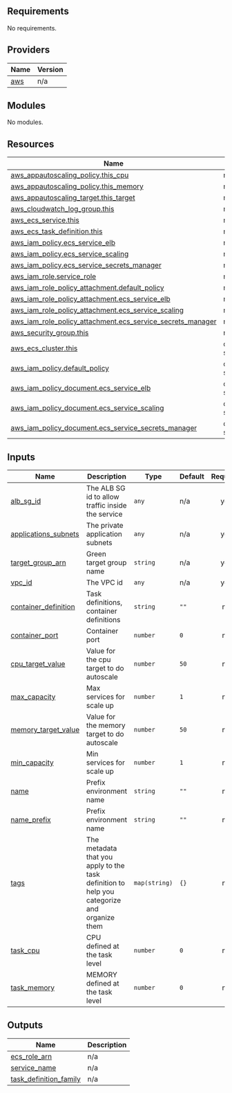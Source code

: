 <!-- BEGIN_TF_DOCS -->
## Requirements

No requirements.

## Providers

| Name | Version |
|------|---------|
| <a name="provider_aws"></a> [aws](#provider\_aws) | n/a |

## Modules

No modules.

## Resources

| Name | Type |
|------|------|
| [aws_appautoscaling_policy.this_cpu](https://registry.terraform.io/providers/hashicorp/aws/latest/docs/resources/appautoscaling_policy) | resource |
| [aws_appautoscaling_policy.this_memory](https://registry.terraform.io/providers/hashicorp/aws/latest/docs/resources/appautoscaling_policy) | resource |
| [aws_appautoscaling_target.this_target](https://registry.terraform.io/providers/hashicorp/aws/latest/docs/resources/appautoscaling_target) | resource |
| [aws_cloudwatch_log_group.this](https://registry.terraform.io/providers/hashicorp/aws/latest/docs/resources/cloudwatch_log_group) | resource |
| [aws_ecs_service.this](https://registry.terraform.io/providers/hashicorp/aws/latest/docs/resources/ecs_service) | resource |
| [aws_ecs_task_definition.this](https://registry.terraform.io/providers/hashicorp/aws/latest/docs/resources/ecs_task_definition) | resource |
| [aws_iam_policy.ecs_service_elb](https://registry.terraform.io/providers/hashicorp/aws/latest/docs/resources/iam_policy) | resource |
| [aws_iam_policy.ecs_service_scaling](https://registry.terraform.io/providers/hashicorp/aws/latest/docs/resources/iam_policy) | resource |
| [aws_iam_policy.ecs_service_secrets_manager](https://registry.terraform.io/providers/hashicorp/aws/latest/docs/resources/iam_policy) | resource |
| [aws_iam_role.service_role](https://registry.terraform.io/providers/hashicorp/aws/latest/docs/resources/iam_role) | resource |
| [aws_iam_role_policy_attachment.default_policy](https://registry.terraform.io/providers/hashicorp/aws/latest/docs/resources/iam_role_policy_attachment) | resource |
| [aws_iam_role_policy_attachment.ecs_service_elb](https://registry.terraform.io/providers/hashicorp/aws/latest/docs/resources/iam_role_policy_attachment) | resource |
| [aws_iam_role_policy_attachment.ecs_service_scaling](https://registry.terraform.io/providers/hashicorp/aws/latest/docs/resources/iam_role_policy_attachment) | resource |
| [aws_iam_role_policy_attachment.ecs_service_secrets_manager](https://registry.terraform.io/providers/hashicorp/aws/latest/docs/resources/iam_role_policy_attachment) | resource |
| [aws_security_group.this](https://registry.terraform.io/providers/hashicorp/aws/latest/docs/resources/security_group) | resource |
| [aws_ecs_cluster.this](https://registry.terraform.io/providers/hashicorp/aws/latest/docs/data-sources/ecs_cluster) | data source |
| [aws_iam_policy.default_policy](https://registry.terraform.io/providers/hashicorp/aws/latest/docs/data-sources/iam_policy) | data source |
| [aws_iam_policy_document.ecs_service_elb](https://registry.terraform.io/providers/hashicorp/aws/latest/docs/data-sources/iam_policy_document) | data source |
| [aws_iam_policy_document.ecs_service_scaling](https://registry.terraform.io/providers/hashicorp/aws/latest/docs/data-sources/iam_policy_document) | data source |
| [aws_iam_policy_document.ecs_service_secrets_manager](https://registry.terraform.io/providers/hashicorp/aws/latest/docs/data-sources/iam_policy_document) | data source |

## Inputs

| Name | Description | Type | Default | Required |
|------|-------------|------|---------|:--------:|
| <a name="input_alb_sg_id"></a> [alb\_sg\_id](#input\_alb\_sg\_id) | The ALB SG id to allow traffic inside the service | `any` | n/a | yes |
| <a name="input_applications_subnets"></a> [applications\_subnets](#input\_applications\_subnets) | The private application subnets | `any` | n/a | yes |
| <a name="input_target_group_arn"></a> [target\_group\_arn](#input\_target\_group\_arn) | Green target group name | `string` | n/a | yes |
| <a name="input_vpc_id"></a> [vpc\_id](#input\_vpc\_id) | The VPC id | `any` | n/a | yes |
| <a name="input_container_definition"></a> [container\_definition](#input\_container\_definition) | Task definitions, container definitions | `string` | `""` | no |
| <a name="input_container_port"></a> [container\_port](#input\_container\_port) | Container port | `number` | `0` | no |
| <a name="input_cpu_target_value"></a> [cpu\_target\_value](#input\_cpu\_target\_value) | Value for the cpu target to do autoscale | `number` | `50` | no |
| <a name="input_max_capacity"></a> [max\_capacity](#input\_max\_capacity) | Max services for scale up | `number` | `1` | no |
| <a name="input_memory_target_value"></a> [memory\_target\_value](#input\_memory\_target\_value) | Value for the memory target to do autoscale | `number` | `50` | no |
| <a name="input_min_capacity"></a> [min\_capacity](#input\_min\_capacity) | Min services for scale up | `number` | `1` | no |
| <a name="input_name"></a> [name](#input\_name) | Prefix environment name | `string` | `""` | no |
| <a name="input_name_prefix"></a> [name\_prefix](#input\_name\_prefix) | Prefix environment name | `string` | `""` | no |
| <a name="input_tags"></a> [tags](#input\_tags) | The metadata that you apply to the task definition to help you categorize and organize them | `map(string)` | `{}` | no |
| <a name="input_task_cpu"></a> [task\_cpu](#input\_task\_cpu) | CPU defined at the task level | `number` | `0` | no |
| <a name="input_task_memory"></a> [task\_memory](#input\_task\_memory) | MEMORY defined at the task level | `number` | `0` | no |

## Outputs

| Name | Description |
|------|-------------|
| <a name="output_ecs_role_arn"></a> [ecs\_role\_arn](#output\_ecs\_role\_arn) | n/a |
| <a name="output_service_name"></a> [service\_name](#output\_service\_name) | n/a |
| <a name="output_task_definition_family"></a> [task\_definition\_family](#output\_task\_definition\_family) | n/a |
<!-- END_TF_DOCS -->